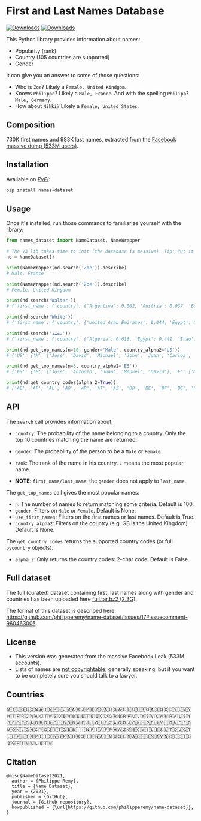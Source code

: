 # First and Last Names Database

[![Downloads](https://pepy.tech/badge/names-dataset)](https://pepy.tech/project/names-dataset)
[![Downloads](https://pepy.tech/badge/names-dataset/month)](https://pepy.tech/project/names-dataset/month)


This Python library provides information about names: 
- Popularity (rank)
- Country (105 countries are supported)
- Gender

It can give you an answer to some of those questions:
- Who is `Zoe`? Likely a `Female, United Kindgom`. 
- Knows `Philippe`? Likely a `Male, France`. And with the spelling `Philipp`? `Male, Germany`.
- How about `Nikki`? Likely a `Female, United States`.

## Composition

730K first names and 983K last names, extracted from the [Facebook massive dump (533M users)](https://www.theguardian.com/technology/2021/apr/03/500-million-facebook-users-website-hackers).

## Installation

Available on *[PyPI](https://pypi.org/project/names-dataset/)*:

```bash
pip install names-dataset
```

## Usage

Once it's installed, run those commands to familiarize yourself with the library:

```python
from names_dataset import NameDataset, NameWrapper

# The V3 lib takes time to init (the database is massive). Tip: Put it into the init of your app.
nd = NameDataset()

print(NameWrapper(nd.search('Zoe')).describe)
# Male, France

print(NameWrapper(nd.search('Zoe')).describe)
# Female, United Kingdom

print(nd.search('Walter'))
# {'first_name': {'country': {'Argentina': 0.062, 'Austria': 0.037, 'Bolivia, Plurinational State of': 0.042, 'Colombia': 0.096, 'Germany': 0.044, 'Italy': 0.295, 'Peru': 0.185, 'United States': 0.159, 'Uruguay': 0.036, 'South Africa': 0.043}, 'gender': {'Female': 0.007, 'Male': 0.993}, 'rank': {'Argentina': 37, 'Austria': 34, 'Bolivia, Plurinational State of': 67, 'Colombia': 250, 'Germany': 214, 'Italy': 193, 'Peru': 27, 'United States': 317, 'Uruguay': 44, 'South Africa': 388}}, 'last_name': {'country': {'Austria': 0.036, 'Brazil': 0.039, 'Switzerland': 0.032, 'Germany': 0.299, 'France': 0.121, 'United Kingdom': 0.048, 'Italy': 0.09, 'Nigeria': 0.078, 'United States': 0.172, 'South Africa': 0.085}, 'gender': {}, 'rank': {'Austria': 106, 'Brazil': 805, 'Switzerland': 140, 'Germany': 39, 'France': 625, 'United Kingdom': 1823, 'Italy': 3564, 'Nigeria': 926, 'United States': 1210, 'South Africa': 1169}}}

print(nd.search('White'))
# {'first_name': {'country': {'United Arab Emirates': 0.044, 'Egypt': 0.294, 'France': 0.061, 'Hong Kong': 0.05, 'Iraq': 0.094, 'Italy': 0.117, 'Malaysia': 0.133, 'Saudi Arabia': 0.089, 'Taiwan, Province of China': 0.044, 'United States': 0.072}, 'gender': {'Female': 0.519, 'Male': 0.481}, 'rank': {'Taiwan, Province of China': 6940, 'United Arab Emirates': None, 'Egypt': None, 'France': None, 'Hong Kong': None, 'Iraq': None, 'Italy': None, 'Malaysia': None, 'Saudi Arabia': None, 'United States': None}}, 'last_name': {'country': {'Canada': 0.035, 'France': 0.016, 'United Kingdom': 0.296, 'Ireland': 0.028, 'Iraq': 0.016, 'Italy': 0.02, 'Jamaica': 0.017, 'Nigeria': 0.031, 'United States': 0.5, 'South Africa': 0.04}, 'gender': {}, 'rank': {'Canada': 46, 'France': 1041, 'United Kingdom': 18, 'Ireland': 66, 'Iraq': 1307, 'Italy': 2778, 'Jamaica': 35, 'Nigeria': 425, 'United States': 47, 'South Africa': 416}}}

print(nd.search('محمد'))
# {'first_name': {'country': {'Algeria': 0.018, 'Egypt': 0.441, 'Iraq': 0.12, 'Jordan': 0.027, 'Libya': 0.035, 'Saudi Arabia': 0.154, 'Sudan': 0.07, 'Syrian Arab Republic': 0.062, 'Turkey': 0.022, 'Yemen': 0.051}, 'gender': {'Female': 0.035, 'Male': 0.965}, 'rank': {'Algeria': 4, 'Egypt': 1, 'Iraq': 2, 'Jordan': 1, 'Libya': 1, 'Saudi Arabia': 1, 'Sudan': 1, 'Syrian Arab Republic': 1, 'Turkey': 18, 'Yemen': 1}}, 'last_name': {'country': {'Egypt': 0.453, 'Iraq': 0.096, 'Jordan': 0.015, 'Libya': 0.043, 'Palestine, State of': 0.016, 'Saudi Arabia': 0.118, 'Sudan': 0.146, 'Syrian Arab Republic': 0.058, 'Turkey': 0.017, 'Yemen': 0.037}, 'gender': {}, 'rank': {'Egypt': 2, 'Iraq': 3, 'Jordan': 1, 'Libya': 1, 'Palestine, State of': 1, 'Saudi Arabia': 3, 'Sudan': 1, 'Syrian Arab Republic': 2, 'Turkey': 44, 'Yemen': 1}}}

print(nd.get_top_names(n=10, gender='Male', country_alpha2='US'))
# {'US': {'M': ['Jose', 'David', 'Michael', 'John', 'Juan', 'Carlos', 'Luis', 'Chris', 'Alex', 'Daniel']}}

print(nd.get_top_names(n=5, country_alpha2='ES'))
# {'ES': {'M': ['Jose', 'Antonio', 'Juan', 'Manuel', 'David'], 'F': ['Maria', 'Ana', 'Carmen', 'Laura', 'Isabel']}}

print(nd.get_country_codes(alpha_2=True))
# ['AE', 'AF', 'AL', 'AO', 'AR', 'AT', 'AZ', 'BD', 'BE', 'BF', 'BG', 'BH', 'BI', 'BN', 'BO', 'BR', 'BW', 'CA', 'CH', 'CL', 'CM', 'CN', 'CO', 'CR', 'CY', 'CZ', 'DE', 'DJ', 'DK', 'DZ', 'EC', 'EE', 'EG', 'ES', 'ET', 'FI', 'FJ', 'FR', 'GB', 'GE', 'GH', 'GR', 'GT', 'HK', 'HN', 'HR', 'HT', 'HU', 'ID', 'IE', 'IL', 'IN', 'IQ', 'IR', 'IS', 'IT', 'JM', 'JO', 'JP', 'KH', 'KR', 'KW', 'KZ', 'LB', 'LT', 'LU', 'LY', 'MA', 'MD', 'MO', 'MT', 'MU', 'MV', 'MX', 'MY', 'NA', 'NG', 'NL', 'NO', 'OM', 'PA', 'PE', 'PH', 'PL', 'PR', 'PS', 'PT', 'QA', 'RS', 'RU', 'SA', 'SD', 'SE', 'SG', 'SI', 'SV', 'SY', 'TM', 'TN', 'TR', 'TW', 'US', 'UY', 'YE', 'ZA']

```
## API

The `search` call provides information about:
- `country`: The probability of the name belonging to a country. Only the top 10 countries matching the name are returned.
- `gender`: The probability of the person to be a `Male` or `Female`.
- `rank`: The rank of the name in his country. `1` means the most popular name.

- **NOTE**: `first_name/last_name`: the `gender` does not apply to `last_name`.

The `get_top_names` call gives the most popular names:

- `n`: The number of names to return matching some criteria. Default is 100.
- `gender`: Filters on `Male` or `Female`. Default is None.
- `use_first_names`: Filters on the first names or last names. Default is True.
- `country_alpha2`: Filters on the country (e.g. GB is the United Kingdom). Default is None.

The `get_country_codes` returns the supported country codes (or full `pycountry` objects).

- `alpha_2`: Only returns the country codes: 2-char code. Default is False.

## Full dataset

The full (curated) dataset containing first, last names along with gender and countries has been uploaded here [full.tar.bz2 (2.3G)](https://drive.google.com/file/d/1wRQfw5EYpzulvRfHCGIUWB2am5JUYVGk/view?usp=sharing).

The format of this dataset is described here: https://github.com/philipperemy/name-dataset/issues/17#issuecomment-960463005.

## License

- This version was generated from the massive Facebook Leak (533M accounts).
- Lists of names are [not copyrightable](https://www.justia.com/intellectual-property/copyright/lists-directories-and-databases/), generally speaking, but if you want to be completely sure you should talk to a lawyer.

## Countries

🇲🇹🇪🇬🇧🇴🇳🇦🇹🇳🇷🇸🇯🇲🇦🇷🇯🇵🇰🇿🇸🇦🇺🇸🇦🇪🇭🇺🇭🇰🇶🇦🇸🇬🇩🇪🇾🇪🇲🇾🇭🇹🇵🇷🇨🇳🇦🇴🇹🇼🇸🇩🇧🇭🇧🇪🇪🇹🇪🇪🇨🇴🇬🇷🇧🇷🇷🇺🇱🇾🇸🇻🇰🇼🇰🇷🇦🇱🇸🇾🇧🇫🇨🇿🇨🇦🇴🇲🇩🇰🇨🇱🇧🇩🇧🇼🇫🇯🇮🇶🇮🇪🇿🇦🇨🇷🇯🇴🇰🇭🇵🇪🇺🇾🇮🇷🇲🇩🇫🇷🇲🇴🇳🇱🇬🇭🇨🇾🇩🇿🇮🇹🇬🇧🇧🇮🇮🇳🇫🇮🇦🇫🇵🇭🇦🇿🇬🇪🇨🇲🇮🇱🇪🇸🇱🇹🇩🇯🇬🇹🇱🇺🇵🇸🇹🇷🇵🇱🇮🇸🇳🇬🇵🇦🇭🇷🇸🇮🇭🇳🇦🇹🇲🇺🇸🇪🇲🇦🇨🇭🇧🇳🇲🇻🇳🇴🇪🇨🇮🇩🇧🇬🇵🇹🇲🇽🇱🇧🇹🇲


## Citation

```
@misc{NameDataset2021,
  author = {Philippe Remy},
  title = {Name Dataset},
  year = {2021},
  publisher = {GitHub},
  journal = {GitHub repository},
  howpublished = {\url{https://github.com/philipperemy/name-dataset}},
}
```
